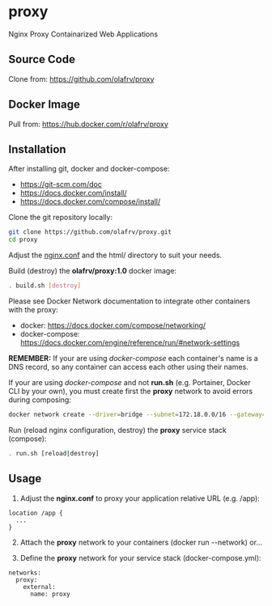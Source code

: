 # proxy
Nginx Proxy Containarized Web Applications

## Source Code

Clone from: https://github.com/olafrv/proxy

## Docker Image

Pull from: https://hub.docker.com/r/olafrv/proxy

## Installation

After installing git, docker and docker-compose:

* https://git-scm.com/doc
* https://docs.docker.com/install/
* https://docs.docker.com/compose/install/

Clone the git repository locally:

```bash
git clone https://github.com/olafrv/proxy.git
cd proxy
```
Adjust the [nginx.conf](https://docs.docker.com/samples/library/nginx/) 
and the html/ directory to suit your needs.

Build (destroy) the **olafrv/proxy:1.0** docker image:

```bash
. build.sh [destroy]
```

Please see Docker Network documentation to integrate other containers with the proxy:

* docker: https://docs.docker.com/compose/networking/
* docker-compose: https://docs.docker.com/engine/reference/run/#network-settings


**REMEMBER:** If your are using *docker-compose* each container's name is a DNS record, 
so any container can access each other using their names.

If your are using *docker-compose* and not **run.sh** (e.g. Portainer, Docker CLI by your own),
you must create first the **proxy** network to avoid errors during composing:

```bash
docker network create --driver=bridge --subnet=172.18.0.0/16 --gateway=172.18.0.1 proxy
```

Run (reload nginx configuration, destroy) the **proxy** service stack (compose):

```bash
. run.sh [reload|destroy]
```

## Usage

1. Adjust the **nginx.conf** to proxy your application relative URL (e.g. /app):

```
location /app {
  ...
}
```

2. Attach the **proxy** network to your containers (docker run --network) or...

3. Define the **proxy** network for your service stack (docker-compose.yml):

```
networks:
  proxy:
    external:
      name: proxy

```

